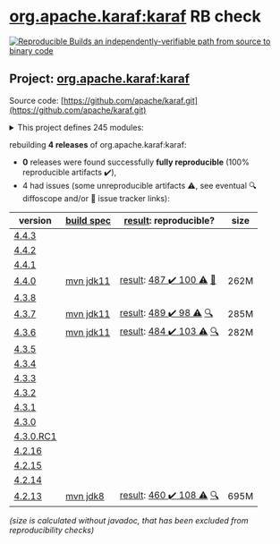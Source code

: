 [org.apache.karaf:karaf](https://search.maven.org/artifact/org.apache.karaf/karaf/) RB check
=======

[![Reproducible Builds](https://reproducible-builds.org/images/logos/rb.svg) an independently-verifiable path from source to binary code](https://reproducible-builds.org/)

## Project: [org.apache.karaf:karaf](https://search.maven.org/artifact/org.apache.karaf/karaf/)

Source code: [https://github.com/apache/karaf.git](https://github.com/apache/karaf.git)

<details><summary>This project defines 245 modules:</summary>

* [org.apache.karaf.archetypes:karaf-assembly-archetype](https://search.maven.org/artifact/org.apache.karaf.archetypes/karaf-assembly-archetype/)
* [org.apache.karaf.archetypes:karaf-blueprint-archetype](https://search.maven.org/artifact/org.apache.karaf.archetypes/karaf-blueprint-archetype/)
* [org.apache.karaf.archetypes:karaf-bundle-archetype](https://search.maven.org/artifact/org.apache.karaf.archetypes/karaf-bundle-archetype/)
* [org.apache.karaf.archetypes:karaf-command-archetype](https://search.maven.org/artifact/org.apache.karaf.archetypes/karaf-command-archetype/)
* [org.apache.karaf.archetypes:karaf-feature-archetype](https://search.maven.org/artifact/org.apache.karaf.archetypes/karaf-feature-archetype/)
* [org.apache.karaf.archetypes:karaf-kar-archetype](https://search.maven.org/artifact/org.apache.karaf.archetypes/karaf-kar-archetype/)
* [org.apache.karaf.assemblies.features:features](https://search.maven.org/artifact/org.apache.karaf.assemblies.features/features/)
* [org.apache.karaf.assemblies:assemblies](https://search.maven.org/artifact/org.apache.karaf.assemblies/assemblies/)
* [org.apache.karaf.audit:org.apache.karaf.audit.core](https://search.maven.org/artifact/org.apache.karaf.audit/org.apache.karaf.audit.core/)
* [org.apache.karaf.bundle:bundle](https://search.maven.org/artifact/org.apache.karaf.bundle/bundle/)
* [org.apache.karaf.bundle:org.apache.karaf.bundle.blueprintstate](https://search.maven.org/artifact/org.apache.karaf.bundle/org.apache.karaf.bundle.blueprintstate/)
* [org.apache.karaf.bundle:org.apache.karaf.bundle.core](https://search.maven.org/artifact/org.apache.karaf.bundle/org.apache.karaf.bundle.core/)
* [org.apache.karaf.bundle:org.apache.karaf.bundle.springstate](https://search.maven.org/artifact/org.apache.karaf.bundle/org.apache.karaf.bundle.springstate/)
* [org.apache.karaf.config:org.apache.karaf.config.core](https://search.maven.org/artifact/org.apache.karaf.config/org.apache.karaf.config.core/)
* [org.apache.karaf.deployer:deployer](https://search.maven.org/artifact/org.apache.karaf.deployer/deployer/)
* [org.apache.karaf.deployer:org.apache.karaf.deployer.blueprint](https://search.maven.org/artifact/org.apache.karaf.deployer/org.apache.karaf.deployer.blueprint/)
* [org.apache.karaf.deployer:org.apache.karaf.deployer.features](https://search.maven.org/artifact/org.apache.karaf.deployer/org.apache.karaf.deployer.features/)
* [org.apache.karaf.deployer:org.apache.karaf.deployer.kar](https://search.maven.org/artifact/org.apache.karaf.deployer/org.apache.karaf.deployer.kar/)
* [org.apache.karaf.deployer:org.apache.karaf.deployer.spring](https://search.maven.org/artifact/org.apache.karaf.deployer/org.apache.karaf.deployer.spring/)
* [org.apache.karaf.deployer:org.apache.karaf.deployer.wrap](https://search.maven.org/artifact/org.apache.karaf.deployer/org.apache.karaf.deployer.wrap/)
* [org.apache.karaf.diagnostic:diagnostic](https://search.maven.org/artifact/org.apache.karaf.diagnostic/diagnostic/)
* [org.apache.karaf.diagnostic:org.apache.karaf.diagnostic.boot](https://search.maven.org/artifact/org.apache.karaf.diagnostic/org.apache.karaf.diagnostic.boot/)
* [org.apache.karaf.diagnostic:org.apache.karaf.diagnostic.core](https://search.maven.org/artifact/org.apache.karaf.diagnostic/org.apache.karaf.diagnostic.core/)
* [org.apache.karaf.docker:org.apache.karaf.docker.core](https://search.maven.org/artifact/org.apache.karaf.docker/org.apache.karaf.docker.core/)
* [org.apache.karaf.examples:apache-karaf-examples](https://search.maven.org/artifact/org.apache.karaf.examples/apache-karaf-examples/)
* [org.apache.karaf.examples:karaf-blueprint-example](https://search.maven.org/artifact/org.apache.karaf.examples/karaf-blueprint-example/)
* [org.apache.karaf.examples:karaf-blueprint-example-client](https://search.maven.org/artifact/org.apache.karaf.examples/karaf-blueprint-example-client/)
* [org.apache.karaf.examples:karaf-blueprint-example-common](https://search.maven.org/artifact/org.apache.karaf.examples/karaf-blueprint-example-common/)
* [org.apache.karaf.examples:karaf-blueprint-example-features](https://search.maven.org/artifact/org.apache.karaf.examples/karaf-blueprint-example-features/)
* [org.apache.karaf.examples:karaf-blueprint-example-provider](https://search.maven.org/artifact/org.apache.karaf.examples/karaf-blueprint-example-provider/)
* [org.apache.karaf.examples:karaf-branding-example](https://search.maven.org/artifact/org.apache.karaf.examples/karaf-branding-example/)
* [org.apache.karaf.examples:karaf-bundle-example](https://search.maven.org/artifact/org.apache.karaf.examples/karaf-bundle-example/)
* [org.apache.karaf.examples:karaf-bundle-example-client](https://search.maven.org/artifact/org.apache.karaf.examples/karaf-bundle-example-client/)
* [org.apache.karaf.examples:karaf-bundle-example-common](https://search.maven.org/artifact/org.apache.karaf.examples/karaf-bundle-example-common/)
* [org.apache.karaf.examples:karaf-bundle-example-features](https://search.maven.org/artifact/org.apache.karaf.examples/karaf-bundle-example-features/)
* [org.apache.karaf.examples:karaf-bundle-example-provider](https://search.maven.org/artifact/org.apache.karaf.examples/karaf-bundle-example-provider/)
* [org.apache.karaf.examples:karaf-camel-example](https://search.maven.org/artifact/org.apache.karaf.examples/karaf-camel-example/)
* [org.apache.karaf.examples:karaf-camel-example-blueprint](https://search.maven.org/artifact/org.apache.karaf.examples/karaf-camel-example-blueprint/)
* [org.apache.karaf.examples:karaf-camel-example-features](https://search.maven.org/artifact/org.apache.karaf.examples/karaf-camel-example-features/)
* [org.apache.karaf.examples:karaf-camel-example-java](https://search.maven.org/artifact/org.apache.karaf.examples/karaf-camel-example-java/)
* [org.apache.karaf.examples:karaf-cdi-example](https://search.maven.org/artifact/org.apache.karaf.examples/karaf-cdi-example/)
* [org.apache.karaf.examples:karaf-cdi-example-api](https://search.maven.org/artifact/org.apache.karaf.examples/karaf-cdi-example-api/)
* [org.apache.karaf.examples:karaf-cdi-example-consumer](https://search.maven.org/artifact/org.apache.karaf.examples/karaf-cdi-example-consumer/)
* [org.apache.karaf.examples:karaf-cdi-example-features](https://search.maven.org/artifact/org.apache.karaf.examples/karaf-cdi-example-features/)
* [org.apache.karaf.examples:karaf-cdi-example-provider](https://search.maven.org/artifact/org.apache.karaf.examples/karaf-cdi-example-provider/)
* [org.apache.karaf.examples:karaf-command-example](https://search.maven.org/artifact/org.apache.karaf.examples/karaf-command-example/)
* [org.apache.karaf.examples:karaf-command-example-api](https://search.maven.org/artifact/org.apache.karaf.examples/karaf-command-example-api/)
* [org.apache.karaf.examples:karaf-command-example-command](https://search.maven.org/artifact/org.apache.karaf.examples/karaf-command-example-command/)
* [org.apache.karaf.examples:karaf-command-example-features](https://search.maven.org/artifact/org.apache.karaf.examples/karaf-command-example-features/)
* [org.apache.karaf.examples:karaf-command-example-provider](https://search.maven.org/artifact/org.apache.karaf.examples/karaf-command-example-provider/)
* [org.apache.karaf.examples:karaf-config-example](https://search.maven.org/artifact/org.apache.karaf.examples/karaf-config-example/)
* [org.apache.karaf.examples:karaf-config-example-blueprint](https://search.maven.org/artifact/org.apache.karaf.examples/karaf-config-example-blueprint/)
* [org.apache.karaf.examples:karaf-config-example-features](https://search.maven.org/artifact/org.apache.karaf.examples/karaf-config-example-features/)
* [org.apache.karaf.examples:karaf-config-example-listener](https://search.maven.org/artifact/org.apache.karaf.examples/karaf-config-example-listener/)
* [org.apache.karaf.examples:karaf-config-example-managed](https://search.maven.org/artifact/org.apache.karaf.examples/karaf-config-example-managed/)
* [org.apache.karaf.examples:karaf-config-example-managed-factory](https://search.maven.org/artifact/org.apache.karaf.examples/karaf-config-example-managed-factory/)
* [org.apache.karaf.examples:karaf-config-example-scr](https://search.maven.org/artifact/org.apache.karaf.examples/karaf-config-example-scr/)
* [org.apache.karaf.examples:karaf-config-example-static](https://search.maven.org/artifact/org.apache.karaf.examples/karaf-config-example-static/)
* [org.apache.karaf.examples:karaf-deployer-example](https://search.maven.org/artifact/org.apache.karaf.examples/karaf-deployer-example/)
* [org.apache.karaf.examples:karaf-docker-example](https://search.maven.org/artifact/org.apache.karaf.examples/karaf-docker-example/)
* [org.apache.karaf.examples:karaf-docker-example-app](https://search.maven.org/artifact/org.apache.karaf.examples/karaf-docker-example-app/)
* [org.apache.karaf.examples:karaf-docker-example-dynamic-dist](https://search.maven.org/artifact/org.apache.karaf.examples/karaf-docker-example-dynamic-dist/)
* [org.apache.karaf.examples:karaf-docker-example-static-dist](https://search.maven.org/artifact/org.apache.karaf.examples/karaf-docker-example-static-dist/)
* [org.apache.karaf.examples:karaf-dump-example](https://search.maven.org/artifact/org.apache.karaf.examples/karaf-dump-example/)
* [org.apache.karaf.examples:karaf-http-resource-example](https://search.maven.org/artifact/org.apache.karaf.examples/karaf-http-resource-example/)
* [org.apache.karaf.examples:karaf-http-resource-example-features](https://search.maven.org/artifact/org.apache.karaf.examples/karaf-http-resource-example-features/)
* [org.apache.karaf.examples:karaf-http-resource-example-whiteboard](https://search.maven.org/artifact/org.apache.karaf.examples/karaf-http-resource-example-whiteboard/)
* [org.apache.karaf.examples:karaf-itest-example](https://search.maven.org/artifact/org.apache.karaf.examples/karaf-itest-example/)
* [org.apache.karaf.examples:karaf-jaas-example](https://search.maven.org/artifact/org.apache.karaf.examples/karaf-jaas-example/)
* [org.apache.karaf.examples:karaf-jaas-example-app](https://search.maven.org/artifact/org.apache.karaf.examples/karaf-jaas-example-app/)
* [org.apache.karaf.examples:karaf-jaas-example-features](https://search.maven.org/artifact/org.apache.karaf.examples/karaf-jaas-example-features/)
* [org.apache.karaf.examples:karaf-jaas-example-wab](https://search.maven.org/artifact/org.apache.karaf.examples/karaf-jaas-example-wab/)
* [org.apache.karaf.examples:karaf-jaas-example-war](https://search.maven.org/artifact/org.apache.karaf.examples/karaf-jaas-example-war/)
* [org.apache.karaf.examples:karaf-jdbc-example](https://search.maven.org/artifact/org.apache.karaf.examples/karaf-jdbc-example/)
* [org.apache.karaf.examples:karaf-jdbc-example-api](https://search.maven.org/artifact/org.apache.karaf.examples/karaf-jdbc-example-api/)
* [org.apache.karaf.examples:karaf-jdbc-example-command](https://search.maven.org/artifact/org.apache.karaf.examples/karaf-jdbc-example-command/)
* [org.apache.karaf.examples:karaf-jdbc-example-features](https://search.maven.org/artifact/org.apache.karaf.examples/karaf-jdbc-example-features/)
* [org.apache.karaf.examples:karaf-jdbc-example-provider](https://search.maven.org/artifact/org.apache.karaf.examples/karaf-jdbc-example-provider/)
* [org.apache.karaf.examples:karaf-jms-example](https://search.maven.org/artifact/org.apache.karaf.examples/karaf-jms-example/)
* [org.apache.karaf.examples:karaf-jms-example-command](https://search.maven.org/artifact/org.apache.karaf.examples/karaf-jms-example-command/)
* [org.apache.karaf.examples:karaf-jms-example-features](https://search.maven.org/artifact/org.apache.karaf.examples/karaf-jms-example-features/)
* [org.apache.karaf.examples:karaf-jpa-example](https://search.maven.org/artifact/org.apache.karaf.examples/karaf-jpa-example/)
* [org.apache.karaf.examples:karaf-jpa-example-command](https://search.maven.org/artifact/org.apache.karaf.examples/karaf-jpa-example-command/)
* [org.apache.karaf.examples:karaf-jpa-example-features](https://search.maven.org/artifact/org.apache.karaf.examples/karaf-jpa-example-features/)
* [org.apache.karaf.examples:karaf-jpa-example-provider](https://search.maven.org/artifact/org.apache.karaf.examples/karaf-jpa-example-provider/)
* [org.apache.karaf.examples:karaf-jpa-example-provider-api](https://search.maven.org/artifact/org.apache.karaf.examples/karaf-jpa-example-provider-api/)
* [org.apache.karaf.examples:karaf-jpa-example-provider-blueprint](https://search.maven.org/artifact/org.apache.karaf.examples/karaf-jpa-example-provider-blueprint/)
* [org.apache.karaf.examples:karaf-jpa-example-provider-blueprint-eclipselink](https://search.maven.org/artifact/org.apache.karaf.examples/karaf-jpa-example-provider-blueprint-eclipselink/)
* [org.apache.karaf.examples:karaf-jpa-example-provider-blueprint-hibernate](https://search.maven.org/artifact/org.apache.karaf.examples/karaf-jpa-example-provider-blueprint-hibernate/)
* [org.apache.karaf.examples:karaf-jpa-example-provider-blueprint-openjpa](https://search.maven.org/artifact/org.apache.karaf.examples/karaf-jpa-example-provider-blueprint-openjpa/)
* [org.apache.karaf.examples:karaf-jpa-example-provider-ds](https://search.maven.org/artifact/org.apache.karaf.examples/karaf-jpa-example-provider-ds/)
* [org.apache.karaf.examples:karaf-jpa-example-provider-ds-eclipselink](https://search.maven.org/artifact/org.apache.karaf.examples/karaf-jpa-example-provider-ds-eclipselink/)
* [org.apache.karaf.examples:karaf-jpa-example-provider-ds-hibernate](https://search.maven.org/artifact/org.apache.karaf.examples/karaf-jpa-example-provider-ds-hibernate/)
* [org.apache.karaf.examples:karaf-jpa-example-provider-ds-openjpa](https://search.maven.org/artifact/org.apache.karaf.examples/karaf-jpa-example-provider-ds-openjpa/)
* [org.apache.karaf.examples:karaf-log-appender-example](https://search.maven.org/artifact/org.apache.karaf.examples/karaf-log-appender-example/)
* [org.apache.karaf.examples:karaf-log-appender-example-core](https://search.maven.org/artifact/org.apache.karaf.examples/karaf-log-appender-example-core/)
* [org.apache.karaf.examples:karaf-log-appender-example-features](https://search.maven.org/artifact/org.apache.karaf.examples/karaf-log-appender-example-features/)
* [org.apache.karaf.examples:karaf-maven-example](https://search.maven.org/artifact/org.apache.karaf.examples/karaf-maven-example/)
* [org.apache.karaf.examples:karaf-maven-example-run](https://search.maven.org/artifact/org.apache.karaf.examples/karaf-maven-example-run/)
* [org.apache.karaf.examples:karaf-maven-example-run-bundle](https://search.maven.org/artifact/org.apache.karaf.examples/karaf-maven-example-run-bundle/)
* [org.apache.karaf.examples:karaf-mbean-example](https://search.maven.org/artifact/org.apache.karaf.examples/karaf-mbean-example/)
* [org.apache.karaf.examples:karaf-mbean-example-api](https://search.maven.org/artifact/org.apache.karaf.examples/karaf-mbean-example-api/)
* [org.apache.karaf.examples:karaf-mbean-example-blueprint](https://search.maven.org/artifact/org.apache.karaf.examples/karaf-mbean-example-blueprint/)
* [org.apache.karaf.examples:karaf-mbean-example-features](https://search.maven.org/artifact/org.apache.karaf.examples/karaf-mbean-example-features/)
* [org.apache.karaf.examples:karaf-mbean-example-provider](https://search.maven.org/artifact/org.apache.karaf.examples/karaf-mbean-example-provider/)
* [org.apache.karaf.examples:karaf-mbean-example-scr](https://search.maven.org/artifact/org.apache.karaf.examples/karaf-mbean-example-scr/)
* [org.apache.karaf.examples:karaf-mbean-example-simple](https://search.maven.org/artifact/org.apache.karaf.examples/karaf-mbean-example-simple/)
* [org.apache.karaf.examples:karaf-profile-example](https://search.maven.org/artifact/org.apache.karaf.examples/karaf-profile-example/)
* [org.apache.karaf.examples:karaf-profile-example-dynamic](https://search.maven.org/artifact/org.apache.karaf.examples/karaf-profile-example-dynamic/)
* [org.apache.karaf.examples:karaf-profile-example-registry](https://search.maven.org/artifact/org.apache.karaf.examples/karaf-profile-example-registry/)
* [org.apache.karaf.examples:karaf-profile-example-static](https://search.maven.org/artifact/org.apache.karaf.examples/karaf-profile-example-static/)
* [org.apache.karaf.examples:karaf-redis-example](https://search.maven.org/artifact/org.apache.karaf.examples/karaf-redis-example/)
* [org.apache.karaf.examples:karaf-redis-example-api](https://search.maven.org/artifact/org.apache.karaf.examples/karaf-redis-example-api/)
* [org.apache.karaf.examples:karaf-redis-example-command](https://search.maven.org/artifact/org.apache.karaf.examples/karaf-redis-example-command/)
* [org.apache.karaf.examples:karaf-redis-example-features](https://search.maven.org/artifact/org.apache.karaf.examples/karaf-redis-example-features/)
* [org.apache.karaf.examples:karaf-redis-example-service](https://search.maven.org/artifact/org.apache.karaf.examples/karaf-redis-example-service/)
* [org.apache.karaf.examples:karaf-rest-example](https://search.maven.org/artifact/org.apache.karaf.examples/karaf-rest-example/)
* [org.apache.karaf.examples:karaf-rest-example-api](https://search.maven.org/artifact/org.apache.karaf.examples/karaf-rest-example-api/)
* [org.apache.karaf.examples:karaf-rest-example-blueprint](https://search.maven.org/artifact/org.apache.karaf.examples/karaf-rest-example-blueprint/)
* [org.apache.karaf.examples:karaf-rest-example-client](https://search.maven.org/artifact/org.apache.karaf.examples/karaf-rest-example-client/)
* [org.apache.karaf.examples:karaf-rest-example-client-cxf](https://search.maven.org/artifact/org.apache.karaf.examples/karaf-rest-example-client-cxf/)
* [org.apache.karaf.examples:karaf-rest-example-client-http](https://search.maven.org/artifact/org.apache.karaf.examples/karaf-rest-example-client-http/)
* [org.apache.karaf.examples:karaf-rest-example-client-jersey](https://search.maven.org/artifact/org.apache.karaf.examples/karaf-rest-example-client-jersey/)
* [org.apache.karaf.examples:karaf-rest-example-features](https://search.maven.org/artifact/org.apache.karaf.examples/karaf-rest-example-features/)
* [org.apache.karaf.examples:karaf-rest-example-scr](https://search.maven.org/artifact/org.apache.karaf.examples/karaf-rest-example-scr/)
* [org.apache.karaf.examples:karaf-rest-example-whiteboard](https://search.maven.org/artifact/org.apache.karaf.examples/karaf-rest-example-whiteboard/)
* [org.apache.karaf.examples:karaf-scheduler-example](https://search.maven.org/artifact/org.apache.karaf.examples/karaf-scheduler-example/)
* [org.apache.karaf.examples:karaf-scheduler-example-features](https://search.maven.org/artifact/org.apache.karaf.examples/karaf-scheduler-example-features/)
* [org.apache.karaf.examples:karaf-scheduler-example-runnable](https://search.maven.org/artifact/org.apache.karaf.examples/karaf-scheduler-example-runnable/)
* [org.apache.karaf.examples:karaf-scr-example](https://search.maven.org/artifact/org.apache.karaf.examples/karaf-scr-example/)
* [org.apache.karaf.examples:karaf-scr-example-api](https://search.maven.org/artifact/org.apache.karaf.examples/karaf-scr-example-api/)
* [org.apache.karaf.examples:karaf-scr-example-client](https://search.maven.org/artifact/org.apache.karaf.examples/karaf-scr-example-client/)
* [org.apache.karaf.examples:karaf-scr-example-features](https://search.maven.org/artifact/org.apache.karaf.examples/karaf-scr-example-features/)
* [org.apache.karaf.examples:karaf-scr-example-provider](https://search.maven.org/artifact/org.apache.karaf.examples/karaf-scr-example-provider/)
* [org.apache.karaf.examples:karaf-servlet-example](https://search.maven.org/artifact/org.apache.karaf.examples/karaf-servlet-example/)
* [org.apache.karaf.examples:karaf-servlet-example-annotation](https://search.maven.org/artifact/org.apache.karaf.examples/karaf-servlet-example-annotation/)
* [org.apache.karaf.examples:karaf-servlet-example-blueprint](https://search.maven.org/artifact/org.apache.karaf.examples/karaf-servlet-example-blueprint/)
* [org.apache.karaf.examples:karaf-servlet-example-features](https://search.maven.org/artifact/org.apache.karaf.examples/karaf-servlet-example-features/)
* [org.apache.karaf.examples:karaf-servlet-example-registration](https://search.maven.org/artifact/org.apache.karaf.examples/karaf-servlet-example-registration/)
* [org.apache.karaf.examples:karaf-servlet-example-scr](https://search.maven.org/artifact/org.apache.karaf.examples/karaf-servlet-example-scr/)
* [org.apache.karaf.examples:karaf-servlet-example-upload](https://search.maven.org/artifact/org.apache.karaf.examples/karaf-servlet-example-upload/)
* [org.apache.karaf.examples:karaf-soap-example](https://search.maven.org/artifact/org.apache.karaf.examples/karaf-soap-example/)
* [org.apache.karaf.examples:karaf-soap-example-api](https://search.maven.org/artifact/org.apache.karaf.examples/karaf-soap-example-api/)
* [org.apache.karaf.examples:karaf-soap-example-blueprint](https://search.maven.org/artifact/org.apache.karaf.examples/karaf-soap-example-blueprint/)
* [org.apache.karaf.examples:karaf-soap-example-client](https://search.maven.org/artifact/org.apache.karaf.examples/karaf-soap-example-client/)
* [org.apache.karaf.examples:karaf-soap-example-features](https://search.maven.org/artifact/org.apache.karaf.examples/karaf-soap-example-features/)
* [org.apache.karaf.examples:karaf-soap-example-scr](https://search.maven.org/artifact/org.apache.karaf.examples/karaf-soap-example-scr/)
* [org.apache.karaf.examples:karaf-url-namespace-handler-example](https://search.maven.org/artifact/org.apache.karaf.examples/karaf-url-namespace-handler-example/)
* [org.apache.karaf.examples:karaf-url-namespace-handler-example-core](https://search.maven.org/artifact/org.apache.karaf.examples/karaf-url-namespace-handler-example-core/)
* [org.apache.karaf.examples:karaf-url-namespace-handler-example-features](https://search.maven.org/artifact/org.apache.karaf.examples/karaf-url-namespace-handler-example-features/)
* [org.apache.karaf.examples:karaf-war-example](https://search.maven.org/artifact/org.apache.karaf.examples/karaf-war-example/)
* [org.apache.karaf.examples:karaf-war-example-features](https://search.maven.org/artifact/org.apache.karaf.examples/karaf-war-example-features/)
* [org.apache.karaf.examples:karaf-war-example-webapp](https://search.maven.org/artifact/org.apache.karaf.examples/karaf-war-example-webapp/)
* [org.apache.karaf.examples:karaf-websocket-example](https://search.maven.org/artifact/org.apache.karaf.examples/karaf-websocket-example/)
* [org.apache.karaf.features:base](https://search.maven.org/artifact/org.apache.karaf.features/base/)
* [org.apache.karaf.features:enterprise](https://search.maven.org/artifact/org.apache.karaf.features/enterprise/)
* [org.apache.karaf.features:enterprise-legacy](https://search.maven.org/artifact/org.apache.karaf.features/enterprise-legacy/)
* [org.apache.karaf.features:features](https://search.maven.org/artifact/org.apache.karaf.features/features/)
* [org.apache.karaf.features:framework](https://search.maven.org/artifact/org.apache.karaf.features/framework/)
* [org.apache.karaf.features:org.apache.karaf.features.command](https://search.maven.org/artifact/org.apache.karaf.features/org.apache.karaf.features.command/)
* [org.apache.karaf.features:org.apache.karaf.features.core](https://search.maven.org/artifact/org.apache.karaf.features/org.apache.karaf.features.core/)
* [org.apache.karaf.features:org.apache.karaf.features.extension](https://search.maven.org/artifact/org.apache.karaf.features/org.apache.karaf.features.extension/)
* [org.apache.karaf.features:specs](https://search.maven.org/artifact/org.apache.karaf.features/specs/)
* [org.apache.karaf.features:spring](https://search.maven.org/artifact/org.apache.karaf.features/spring/)
* [org.apache.karaf.features:spring-legacy](https://search.maven.org/artifact/org.apache.karaf.features/spring-legacy/)
* [org.apache.karaf.features:standard](https://search.maven.org/artifact/org.apache.karaf.features/standard/)
* [org.apache.karaf.features:static](https://search.maven.org/artifact/org.apache.karaf.features/static/)
* [org.apache.karaf.http:org.apache.karaf.http.core](https://search.maven.org/artifact/org.apache.karaf.http/org.apache.karaf.http.core/)
* [org.apache.karaf.instance:org.apache.karaf.instance.core](https://search.maven.org/artifact/org.apache.karaf.instance/org.apache.karaf.instance.core/)
* [org.apache.karaf.itests:common](https://search.maven.org/artifact/org.apache.karaf.itests/common/)
* [org.apache.karaf.itests:itests](https://search.maven.org/artifact/org.apache.karaf.itests/itests/)
* [org.apache.karaf.itests:tests](https://search.maven.org/artifact/org.apache.karaf.itests/tests/)
* [org.apache.karaf.jaas.blueprint:blueprint](https://search.maven.org/artifact/org.apache.karaf.jaas.blueprint/blueprint/)
* [org.apache.karaf.jaas.blueprint:org.apache.karaf.jaas.blueprint.config](https://search.maven.org/artifact/org.apache.karaf.jaas.blueprint/org.apache.karaf.jaas.blueprint.config/)
* [org.apache.karaf.jaas.blueprint:org.apache.karaf.jaas.blueprint.jasypt](https://search.maven.org/artifact/org.apache.karaf.jaas.blueprint/org.apache.karaf.jaas.blueprint.jasypt/)
* [org.apache.karaf.jaas:jaas](https://search.maven.org/artifact/org.apache.karaf.jaas/jaas/)
* [org.apache.karaf.jaas:org.apache.karaf.jaas.boot](https://search.maven.org/artifact/org.apache.karaf.jaas/org.apache.karaf.jaas.boot/)
* [org.apache.karaf.jaas:org.apache.karaf.jaas.command](https://search.maven.org/artifact/org.apache.karaf.jaas/org.apache.karaf.jaas.command/)
* [org.apache.karaf.jaas:org.apache.karaf.jaas.config](https://search.maven.org/artifact/org.apache.karaf.jaas/org.apache.karaf.jaas.config/)
* [org.apache.karaf.jaas:org.apache.karaf.jaas.jasypt](https://search.maven.org/artifact/org.apache.karaf.jaas/org.apache.karaf.jaas.jasypt/)
* [org.apache.karaf.jaas:org.apache.karaf.jaas.modules](https://search.maven.org/artifact/org.apache.karaf.jaas/org.apache.karaf.jaas.modules/)
* [org.apache.karaf.jaas:org.apache.karaf.jaas.spring-security-crypto](https://search.maven.org/artifact/org.apache.karaf.jaas/org.apache.karaf.jaas.spring-security-crypto/)
* [org.apache.karaf.jdbc:org.apache.karaf.jdbc.core](https://search.maven.org/artifact/org.apache.karaf.jdbc/org.apache.karaf.jdbc.core/)
* [org.apache.karaf.jms:org.apache.karaf.jms.core](https://search.maven.org/artifact/org.apache.karaf.jms/org.apache.karaf.jms.core/)
* [org.apache.karaf.jndi:org.apache.karaf.jndi.core](https://search.maven.org/artifact/org.apache.karaf.jndi/org.apache.karaf.jndi.core/)
* [org.apache.karaf.jpa:hibernate](https://search.maven.org/artifact/org.apache.karaf.jpa/hibernate/)
* [org.apache.karaf.jpa:jpa-parent](https://search.maven.org/artifact/org.apache.karaf.jpa/jpa-parent/)
* [org.apache.karaf.kar:org.apache.karaf.kar.core](https://search.maven.org/artifact/org.apache.karaf.kar/org.apache.karaf.kar.core/)
* [org.apache.karaf.log:org.apache.karaf.log.core](https://search.maven.org/artifact/org.apache.karaf.log/org.apache.karaf.log.core/)
* [org.apache.karaf.management:management](https://search.maven.org/artifact/org.apache.karaf.management/management/)
* [org.apache.karaf.management:org.apache.karaf.management.server](https://search.maven.org/artifact/org.apache.karaf.management/org.apache.karaf.management.server/)
* [org.apache.karaf.maven:maven-parent](https://search.maven.org/artifact/org.apache.karaf.maven/maven-parent/)
* [org.apache.karaf.maven:org.apache.karaf.maven.core](https://search.maven.org/artifact/org.apache.karaf.maven/org.apache.karaf.maven.core/)
* [org.apache.karaf.obr:org.apache.karaf.obr.core](https://search.maven.org/artifact/org.apache.karaf.obr/org.apache.karaf.obr.core/)
* [org.apache.karaf.package:org.apache.karaf.package.core](https://search.maven.org/artifact/org.apache.karaf.package/org.apache.karaf.package.core/)
* [org.apache.karaf.profile:org.apache.karaf.profile.core](https://search.maven.org/artifact/org.apache.karaf.profile/org.apache.karaf.profile.core/)
* [org.apache.karaf.scheduler:org.apache.karaf.scheduler.core](https://search.maven.org/artifact/org.apache.karaf.scheduler/org.apache.karaf.scheduler.core/)
* [org.apache.karaf.scr:org.apache.karaf.scr.management](https://search.maven.org/artifact/org.apache.karaf.scr/org.apache.karaf.scr.management/)
* [org.apache.karaf.scr:org.apache.karaf.scr.state](https://search.maven.org/artifact/org.apache.karaf.scr/org.apache.karaf.scr.state/)
* [org.apache.karaf.scr:scr](https://search.maven.org/artifact/org.apache.karaf.scr/scr/)
* [org.apache.karaf.service:org.apache.karaf.service.core](https://search.maven.org/artifact/org.apache.karaf.service/org.apache.karaf.service.core/)
* [org.apache.karaf.service:org.apache.karaf.service.guard](https://search.maven.org/artifact/org.apache.karaf.service/org.apache.karaf.service.guard/)
* [org.apache.karaf.service:service](https://search.maven.org/artifact/org.apache.karaf.service/service/)
* [org.apache.karaf.services:org.apache.karaf.services.coordinator](https://search.maven.org/artifact/org.apache.karaf.services/org.apache.karaf.services.coordinator/)
* [org.apache.karaf.services:org.apache.karaf.services.eventadmin](https://search.maven.org/artifact/org.apache.karaf.services/org.apache.karaf.services.eventadmin/)
* [org.apache.karaf.services:org.apache.karaf.services.interceptor](https://search.maven.org/artifact/org.apache.karaf.services/org.apache.karaf.services.interceptor/)
* [org.apache.karaf.services:org.apache.karaf.services.interceptor.api](https://search.maven.org/artifact/org.apache.karaf.services/org.apache.karaf.services.interceptor.api/)
* [org.apache.karaf.services:org.apache.karaf.services.interceptor.impl](https://search.maven.org/artifact/org.apache.karaf.services/org.apache.karaf.services.interceptor.impl/)
* [org.apache.karaf.services:org.apache.karaf.services.staticcm](https://search.maven.org/artifact/org.apache.karaf.services/org.apache.karaf.services.staticcm/)
* [org.apache.karaf.services:services](https://search.maven.org/artifact/org.apache.karaf.services/services/)
* [org.apache.karaf.shell:org.apache.karaf.shell.commands](https://search.maven.org/artifact/org.apache.karaf.shell/org.apache.karaf.shell.commands/)
* [org.apache.karaf.shell:org.apache.karaf.shell.console](https://search.maven.org/artifact/org.apache.karaf.shell/org.apache.karaf.shell.console/)
* [org.apache.karaf.shell:org.apache.karaf.shell.core](https://search.maven.org/artifact/org.apache.karaf.shell/org.apache.karaf.shell.core/)
* [org.apache.karaf.shell:org.apache.karaf.shell.ssh](https://search.maven.org/artifact/org.apache.karaf.shell/org.apache.karaf.shell.ssh/)
* [org.apache.karaf.shell:org.apache.karaf.shell.table](https://search.maven.org/artifact/org.apache.karaf.shell/org.apache.karaf.shell.table/)
* [org.apache.karaf.shell:shell](https://search.maven.org/artifact/org.apache.karaf.shell/shell/)
* [org.apache.karaf.specs:org.apache.karaf.specs.activator](https://search.maven.org/artifact/org.apache.karaf.specs/org.apache.karaf.specs.activator/)
* [org.apache.karaf.specs:org.apache.karaf.specs.java.xml](https://search.maven.org/artifact/org.apache.karaf.specs/org.apache.karaf.specs.java.xml/)
* [org.apache.karaf.specs:org.apache.karaf.specs.java.xml.ws](https://search.maven.org/artifact/org.apache.karaf.specs/org.apache.karaf.specs.java.xml.ws/)
* [org.apache.karaf.specs:org.apache.karaf.specs.locator](https://search.maven.org/artifact/org.apache.karaf.specs/org.apache.karaf.specs.locator/)
* [org.apache.karaf.specs:specs](https://search.maven.org/artifact/org.apache.karaf.specs/specs/)
* [org.apache.karaf.subsystem:org.apache.karaf.subsystem.core](https://search.maven.org/artifact/org.apache.karaf.subsystem/org.apache.karaf.subsystem.core/)
* [org.apache.karaf.system:org.apache.karaf.system.core](https://search.maven.org/artifact/org.apache.karaf.system/org.apache.karaf.system.core/)
* [org.apache.karaf.tooling:karaf-maven-plugin](https://search.maven.org/artifact/org.apache.karaf.tooling/karaf-maven-plugin/)
* [org.apache.karaf.tooling:karaf-services-maven-plugin](https://search.maven.org/artifact/org.apache.karaf.tooling/karaf-services-maven-plugin/)
* [org.apache.karaf.tooling:org.apache.karaf.tools.utils](https://search.maven.org/artifact/org.apache.karaf.tooling/org.apache.karaf.tools.utils/)
* [org.apache.karaf.tooling:tooling](https://search.maven.org/artifact/org.apache.karaf.tooling/tooling/)
* [org.apache.karaf.web:org.apache.karaf.web.core](https://search.maven.org/artifact/org.apache.karaf.web/org.apache.karaf.web.core/)
* [org.apache.karaf.webconsole:org.apache.karaf.webconsole.console](https://search.maven.org/artifact/org.apache.karaf.webconsole/org.apache.karaf.webconsole.console/)
* [org.apache.karaf.webconsole:org.apache.karaf.webconsole.features](https://search.maven.org/artifact/org.apache.karaf.webconsole/org.apache.karaf.webconsole.features/)
* [org.apache.karaf.webconsole:org.apache.karaf.webconsole.gogo](https://search.maven.org/artifact/org.apache.karaf.webconsole/org.apache.karaf.webconsole.gogo/)
* [org.apache.karaf.webconsole:org.apache.karaf.webconsole.http](https://search.maven.org/artifact/org.apache.karaf.webconsole/org.apache.karaf.webconsole.http/)
* [org.apache.karaf.webconsole:org.apache.karaf.webconsole.instance](https://search.maven.org/artifact/org.apache.karaf.webconsole/org.apache.karaf.webconsole.instance/)
* [org.apache.karaf.webconsole:webconsole](https://search.maven.org/artifact/org.apache.karaf.webconsole/webconsole/)
* [org.apache.karaf.wrapper:org.apache.karaf.wrapper.core](https://search.maven.org/artifact/org.apache.karaf.wrapper/org.apache.karaf.wrapper.core/)
* [org.apache.karaf:apache-karaf](https://search.maven.org/artifact/org.apache.karaf/apache-karaf/)
* [org.apache.karaf:apache-karaf-minimal](https://search.maven.org/artifact/org.apache.karaf/apache-karaf-minimal/)
* [org.apache.karaf:archetypes](https://search.maven.org/artifact/org.apache.karaf/archetypes/)
* [org.apache.karaf:karaf](https://search.maven.org/artifact/org.apache.karaf/karaf/)
* [org.apache.karaf:karaf-bom](https://search.maven.org/artifact/org.apache.karaf/karaf-bom/)
* [org.apache.karaf:manual](https://search.maven.org/artifact/org.apache.karaf/manual/)
* [org.apache.karaf:org.apache.karaf.client](https://search.maven.org/artifact/org.apache.karaf/org.apache.karaf.client/)
* [org.apache.karaf:org.apache.karaf.event](https://search.maven.org/artifact/org.apache.karaf/org.apache.karaf.event/)
* [org.apache.karaf:org.apache.karaf.main](https://search.maven.org/artifact/org.apache.karaf/org.apache.karaf.main/)
* [org.apache.karaf:org.apache.karaf.util](https://search.maven.org/artifact/org.apache.karaf/org.apache.karaf.util/)
</details>

rebuilding **4 releases** of org.apache.karaf:karaf:
- **0** releases were found successfully **fully reproducible** (100% reproducible artifacts :heavy_check_mark:),
- 4 had issues (some unreproducible artifacts :warning:, see eventual :mag: diffoscope and/or :memo: issue tracker links):

| version | [build spec](/BUILDSPEC.md) | [result](https://reproducible-builds.org/docs/jvm/): reproducible? | size |
| -- | --------- | ------ | -- |
| [4.4.3](https://search.maven.org/artifact/org.apache.karaf/karaf/4.4.3/pom) | | | |
| [4.4.2](https://search.maven.org/artifact/org.apache.karaf/karaf/4.4.2/pom) | | | |
| [4.4.1](https://search.maven.org/artifact/org.apache.karaf/karaf/4.4.1/pom) | | | |
| [4.4.0](https://search.maven.org/artifact/org.apache.karaf/karaf/4.4.0/pom) | [mvn jdk11](karaf-4.4.0.buildspec) | [result](karaf-4.4.0.buildinfo): [487 :heavy_check_mark:  100 :warning:](karaf-4.4.0.buildcompare) [:memo:](https://github.com/apache/karaf/pull/1539) | 262M |
| [4.3.8](https://search.maven.org/artifact/org.apache.karaf/karaf/4.3.8/pom) | | | |
| [4.3.7](https://search.maven.org/artifact/org.apache.karaf/karaf/4.3.7/pom) | [mvn jdk11](karaf-4.3.7.buildspec) | [result](karaf-4.3.7.buildinfo): [489 :heavy_check_mark:  98 :warning:](karaf-4.3.7.buildcompare) [:mag:](karaf-4.3.7.diffoscope) | 285M |
| [4.3.6](https://search.maven.org/artifact/org.apache.karaf/karaf/4.3.6/pom) | [mvn jdk11](karaf-4.3.6.buildspec) | [result](karaf-4.3.6.buildinfo): [484 :heavy_check_mark:  103 :warning:](karaf-4.3.6.buildcompare) [:mag:](karaf-4.3.6.diffoscope) | 282M |
| [4.3.5](https://search.maven.org/artifact/org.apache.karaf/karaf/4.3.5/pom) | | | |
| [4.3.4](https://search.maven.org/artifact/org.apache.karaf/karaf/4.3.4/pom) | | | |
| [4.3.3](https://search.maven.org/artifact/org.apache.karaf/karaf/4.3.3/pom) | | | |
| [4.3.2](https://search.maven.org/artifact/org.apache.karaf/karaf/4.3.2/pom) | | | |
| [4.3.1](https://search.maven.org/artifact/org.apache.karaf/karaf/4.3.1/pom) | | | |
| [4.3.0](https://search.maven.org/artifact/org.apache.karaf/karaf/4.3.0/pom) | | | |
| [4.3.0.RC1](https://search.maven.org/artifact/org.apache.karaf/karaf/4.3.0.RC1/pom) | | | |
| [4.2.16](https://search.maven.org/artifact/org.apache.karaf/karaf/4.2.16/pom) | | | |
| [4.2.15](https://search.maven.org/artifact/org.apache.karaf/karaf/4.2.15/pom) | | | |
| [4.2.14](https://search.maven.org/artifact/org.apache.karaf/karaf/4.2.14/pom) | | | |
| [4.2.13](https://search.maven.org/artifact/org.apache.karaf/karaf/4.2.13/pom) | [mvn jdk8](karaf-4.2.13.buildspec) | [result](karaf-4.2.13.buildinfo): [460 :heavy_check_mark:  108 :warning:](karaf-4.2.13.buildcompare) [:mag:](karaf-4.2.13.diffoscope) | 695M |

<i>(size is calculated without javadoc, that has been excluded from reproducibility checks)</i>
